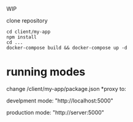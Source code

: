 WIP


<!-- https://reactjs.org/docs/create-a-new-react-app.html -->
<!-- https://www.youtube.com/watch?v=ISCiJmY1g2M 
```bash
mkdir client
cd client
npx create-react-app my-app # create react app name my-app
cd my-app
touch Dockerfile
 cd client && npm install react-table --save
```-->

clone repository
```
cd client/my-app
npm install
cd ...
docker-compose build && docker-compose up -d
```

# running modes 
change /client/my-app/package.json *proxy to:

  develpment mode:
    "http://localhost:5000"
    
  production mode:
    "http://server:5000"
  



